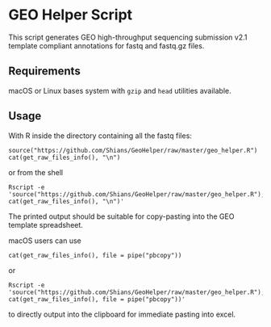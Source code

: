 # GEO Helper Script
This script generates GEO high-throughput sequencing submission v2.1 template
compliant annotations for fastq and fastq.gz files.

## Requirements
macOS or Linux bases system with ```gzip``` and ```head``` utilities available.

## Usage
With R inside the directory containing all the fastq files:
```
source("https://github.com/Shians/GeoHelper/raw/master/geo_helper.R")
cat(get_raw_files_info(), "\n")
```

or from the shell

```
Rscript -e 'source("https://github.com/Shians/GeoHelper/raw/master/geo_helper.R"); cat(get_raw_files_info(), "\n")'
```

The printed output should be suitable for copy-pasting into the GEO template 
spreadsheet.

macOS users can use
```
cat(get_raw_files_info(), file = pipe("pbcopy"))
```

or

```
Rscript -e 'source("https://github.com/Shians/GeoHelper/raw/master/geo_helper.R"); cat(get_raw_files_info(), file = pipe("pbcopy"))'
```
to directly output into the clipboard for immediate pasting into excel.
